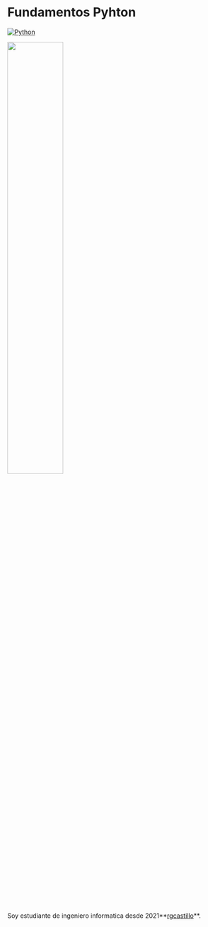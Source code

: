 # Fundamentos Pyhton
[![Python](https://img.shields.io/badge/Python-3.10+-yellow?style=for-the-badge&logo=python&logoColor=white&labelColor=101010)](https://python.org)

<img src="https://drive.google.com/file/d/1Qgfnp_VYBRsQWP2gLeRzBkn7k3rC8yQq/view?usp=sharing" style="height: 50%; width:50%;"/></a>

Soy estudiante de  ingeniero informatica desde 2021**[rgcastillo]([https://rodolfo-garcia.vercel.app/])**.
